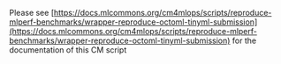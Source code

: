 Please see [https://docs.mlcommons.org/cm4mlops/scripts/reproduce-mlperf-benchmarks/wrapper-reproduce-octoml-tinyml-submission](https://docs.mlcommons.org/cm4mlops/scripts/reproduce-mlperf-benchmarks/wrapper-reproduce-octoml-tinyml-submission) for the documentation of this CM script
